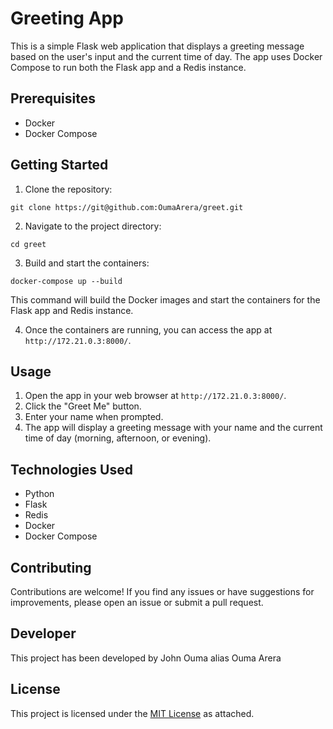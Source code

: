 # Greeting App

This is a simple Flask web application that displays a greeting message based on the user's input and the current time of day. The app uses Docker Compose to run both the Flask app and a Redis instance.

## Prerequisites

- Docker
- Docker Compose

## Getting Started

1. Clone the repository:

```
git clone https://git@github.com:OumaArera/greet.git
```

2. Navigate to the project directory:

```
cd greet
```

3. Build and start the containers:

```
docker-compose up --build
```

This command will build the Docker images and start the containers for the Flask app and Redis instance.

4. Once the containers are running, you can access the app at `http://172.21.0.3:8000/`.

## Usage

1. Open the app in your web browser at `http://172.21.0.3:8000/`.
2. Click the "Greet Me" button.
3. Enter your name when prompted.
4. The app will display a greeting message with your name and the current time of day (morning, afternoon, or evening).

## Technologies Used

- Python
- Flask
- Redis
- Docker
- Docker Compose

## Contributing

Contributions are welcome! If you find any issues or have suggestions for improvements, please open an issue or submit a pull request.

## Developer

This project has been developed by John Ouma alias Ouma Arera

## License

This project is licensed under the [MIT License](LICENSE) as attached.

